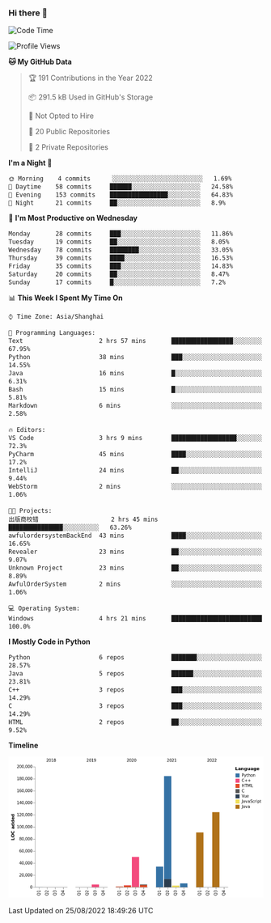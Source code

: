 ### Hi there 👋

<!--START_SECTION:waka-->
![Code Time](http://img.shields.io/badge/Code%20Time-530%20hrs%2053%20mins-blue)

![Profile Views](http://img.shields.io/badge/Profile%20Views-0-blue)

**🐱 My GitHub Data** 

> 🏆 191 Contributions in the Year 2022
 > 
> 📦 291.5 kB Used in GitHub's Storage 
 > 
> 🚫 Not Opted to Hire
 > 
> 📜 20 Public Repositories 
 > 
> 🔑 2 Private Repositories  
 > 
**I'm a Night 🦉** 

```text
🌞 Morning    4 commits      ░░░░░░░░░░░░░░░░░░░░░░░░░   1.69% 
🌆 Daytime    58 commits     ██████░░░░░░░░░░░░░░░░░░░   24.58% 
🌃 Evening    153 commits    ████████████████░░░░░░░░░   64.83% 
🌙 Night      21 commits     ██░░░░░░░░░░░░░░░░░░░░░░░   8.9%

```
📅 **I'm Most Productive on Wednesday** 

```text
Monday       28 commits     ███░░░░░░░░░░░░░░░░░░░░░░   11.86% 
Tuesday      19 commits     ██░░░░░░░░░░░░░░░░░░░░░░░   8.05% 
Wednesday    78 commits     ████████░░░░░░░░░░░░░░░░░   33.05% 
Thursday     39 commits     ████░░░░░░░░░░░░░░░░░░░░░   16.53% 
Friday       35 commits     ███░░░░░░░░░░░░░░░░░░░░░░   14.83% 
Saturday     20 commits     ██░░░░░░░░░░░░░░░░░░░░░░░   8.47% 
Sunday       17 commits     █░░░░░░░░░░░░░░░░░░░░░░░░   7.2%

```


📊 **This Week I Spent My Time On** 

```text
⌚︎ Time Zone: Asia/Shanghai

💬 Programming Languages: 
Text                     2 hrs 57 mins       █████████████████░░░░░░░░   67.95% 
Python                   38 mins             ███░░░░░░░░░░░░░░░░░░░░░░   14.55% 
Java                     16 mins             █░░░░░░░░░░░░░░░░░░░░░░░░   6.31% 
Bash                     15 mins             █░░░░░░░░░░░░░░░░░░░░░░░░   5.81% 
Markdown                 6 mins              ░░░░░░░░░░░░░░░░░░░░░░░░░   2.58%

🔥 Editors: 
VS Code                  3 hrs 9 mins        ██████████████████░░░░░░░   72.3% 
PyCharm                  45 mins             ████░░░░░░░░░░░░░░░░░░░░░   17.2% 
IntelliJ                 24 mins             ██░░░░░░░░░░░░░░░░░░░░░░░   9.44% 
WebStorm                 2 mins              ░░░░░░░░░░░░░░░░░░░░░░░░░   1.06%

🐱‍💻 Projects: 
出版商校错                    2 hrs 45 mins       ███████████████░░░░░░░░░░   63.26% 
awfulordersystemBackEnd  43 mins             ████░░░░░░░░░░░░░░░░░░░░░   16.65% 
Revealer                 23 mins             ██░░░░░░░░░░░░░░░░░░░░░░░   9.07% 
Unknown Project          23 mins             ██░░░░░░░░░░░░░░░░░░░░░░░   8.89% 
AwfulOrderSystem         2 mins              ░░░░░░░░░░░░░░░░░░░░░░░░░   1.06%

💻 Operating System: 
Windows                  4 hrs 21 mins       █████████████████████████   100.0%

```

**I Mostly Code in Python** 

```text
Python                   6 repos             ███████░░░░░░░░░░░░░░░░░░   28.57% 
Java                     5 repos             ██████░░░░░░░░░░░░░░░░░░░   23.81% 
C++                      3 repos             ███░░░░░░░░░░░░░░░░░░░░░░   14.29% 
C                        3 repos             ███░░░░░░░░░░░░░░░░░░░░░░   14.29% 
HTML                     2 repos             ██░░░░░░░░░░░░░░░░░░░░░░░   9.52%

```


**Timeline**

![Chart not found](https://raw.githubusercontent.com/SuperMaxine/SuperMaxine/main/charts/bar_graph.png) 


 Last Updated on 25/08/2022 18:49:26 UTC
<!--END_SECTION:waka-->

<!--
**SuperMaxine/SuperMaxine** is a ✨ _special_ ✨ repository because its `README.md` (this file) appears on your GitHub profile.

Here are some ideas to get you started:

- 🔭 I’m currently working on ...
- 🌱 I’m currently learning ...
- 👯 I’m looking to collaborate on ...
- 🤔 I’m looking for help with ...
- 💬 Ask me about ...
- 📫 How to reach me: ...
- 😄 Pronouns: ...
- ⚡ Fun fact: ...
-->


